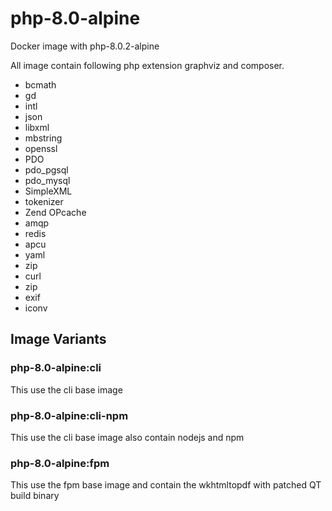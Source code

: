 # php-8.0-alpine
Docker image with php-8.0.2-alpine

All image contain following php extension graphviz and composer.

- bcmath
- gd
- intl
- json
- libxml
- mbstring
- openssl
- PDO
- pdo_pgsql
- pdo_mysql
- SimpleXML
- tokenizer
- Zend OPcache
- amqp
- redis
- apcu
- yaml
- zip
- curl
- zip 
- exif
- iconv

## Image Variants
### php-8.0-alpine:cli
This use the cli base image 

### php-8.0-alpine:cli-npm
This use the cli base image also contain nodejs and npm

### php-8.0-alpine:fpm
This use the fpm base image and contain the wkhtmltopdf with patched QT build binary
